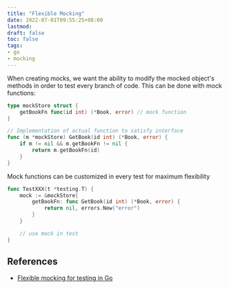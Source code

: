 ```yaml
---
title: "Flexible Mocking"
date: 2022-07-01T09:55:25+08:00
lastmod:
draft: false
toc: false
tags:
- go
- mocking
---
```


When creating mocks, we want the ability to modify the mocked object's methods
in order to test every branch of code. This can be done with mock functions:

```go
type mockStore struct {
	getBookFn func(id int) (*Book, error) // mock function
}

// Implementation of actual function to satisfy interface
func (m *mockStore) GetBook(id int) (*Book, error) {
	if m != nil && m.getBookFn != nil {
		return m.getBookFn(id)
	}
}
```

Mock functions can be customized in every test for maximum flexibility

```go
func TestXXX(t *testing.T) {
	mock := &mockStore{
		getBookFn: func GetBook(id int) (*Book, error) {
			return nil, errors.New("error")
		}
	}

	// use mock in test
}
```

## References
- [Flexible mocking for testing in Go](https://medium.com/safetycultureengineering/flexible-mocking-for-testing-in-go-f952869e34f5)
